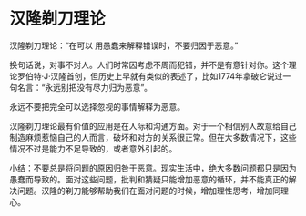 # 汉隆剃刀理论

汉隆剃刀理论：“在可以 用愚蠢来解释错误时，不要归因于恶意。”

换句话说，对事不对人。人们时常因考虑不周而犯错，并不是有意针对你。这个理论罗伯特·J·汉隆首创，但历史上早就有类似的表述了，比如1774年拿破仑说过一句名言：“永远别把没有尽力归为恶意”。

永远不要把完全可以选择忽视的事情解释为恶意。

汉隆剃刀理论最有价值的应用是在人际和沟通方面。对于一个相信别人故意给自己制造麻烦惹恼自己的人而言，破坏和对方的关系很正常。但在大多数情况下，这些情况不过是能力不足导致的，或者意外引起的。

小结：不要总是将问题的原因归咎于恶意。现实生活中，绝大多数问题都只是因为愚蠢而导致的。面对这些问题，批判和猜疑只能增加恶意的循环，并不能真正的解决问题。汉隆的剃刀能够帮助我们在面对问题的时候，增加理性思考，增加同理心。
